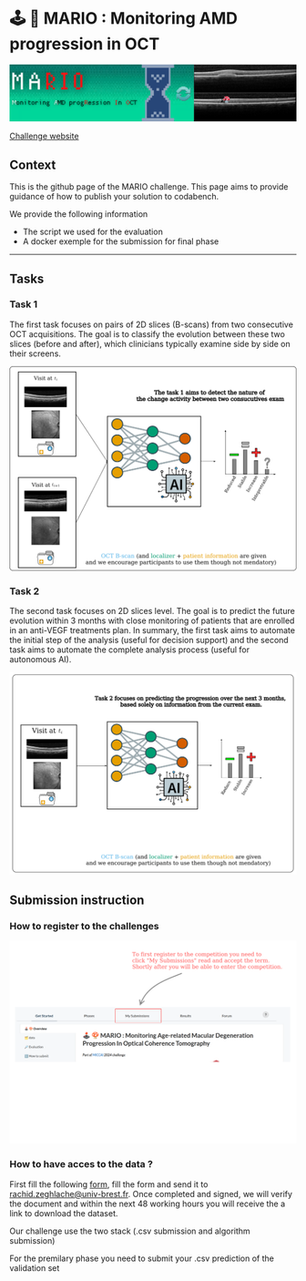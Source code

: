 # 🕹️ 🍄 MARIO : Monitoring AMD progression in OCT

![](https://github.com/YouvenZ/MARIO-Challenge-MICCAI-2024/blob/main/images/mario_banner_.png)


[Challenge website](https://youvenz.github.io/MARIO_challenge.github.io/)

## Context

This is the github page of the MARIO challenge. This page aims to provide guidance of how to publish your solution to codabench.

We provide the following information

- The script we used for the evaluation
- A docker exemple for the submission for final phase 

---


## Tasks

### Task 1 

The first task focuses on pairs of 2D slices (B-scans) from two consecutive OCT acquisitions. The goal is to classify the evolution between these two slices (before and after), which clinicians typically examine side by side on their screens.

![](https://github.com/YouvenZ/MARIO-Challenge-MICCAI-2024/blob/main/images/mario_task_1_gray_bg.png)

### Task 2

The second task focuses on 2D slices level. The goal is to predict the future evolution within 3 months with close monitoring of patients that are enrolled in an anti-VEGF treatments plan. In summary, the first task aims to automate the initial step of the analysis (useful for decision support) and the second task aims to automate the complete analysis process (useful for autonomous AI).

![](https://github.com/YouvenZ/MARIO-Challenge-MICCAI-2024/blob/main/images/mario_task_2_gray_bg.png)


## Submission instruction

### How to register to the challenges

![](https://github.com/YouvenZ/MARIO-Challenge-MICCAI-2024/blob/main/images/tuto_register.png)

### How to have acces to the data ?


First fill the following [form](https://github.com/YouvenZ/MARIO-Challenge-MICCAI-2024/blob/main/MARIO%202024%20Data%20Challenge%20Participation%20Form.pdf), fill the form and send it to rachid.zeghlache@univ-brest.fr. Once completed and signed, we will verify the document and within the next 48 working hours you will receive the a link to download the dataset. 


Our challenge use the two stack (.csv submission and algorithm submission)                                                     

For the premilary phase you need to submit your .csv prediction of the validation set



